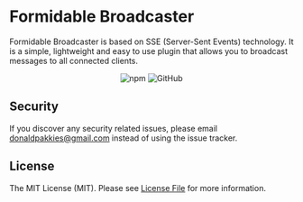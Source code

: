 # Formidable Broadcaster

Formidable Broadcaster is based on SSE (Server-Sent Events) technology. It is a simple, lightweight and easy to use plugin that allows you to broadcast messages to all connected clients.

<center>

  ![npm](https://img.shields.io/npm/v/@formidablejs/broadcaster)
  ![GitHub](https://img.shields.io/github/license/formidablejs/broadcaster)

</center>

Security
-------

If you discover any security related issues, please email donaldpakkies@gmail.com instead of using the issue tracker.

License
-------

The MIT License (MIT). Please see [License File](LICENSE) for more information.
